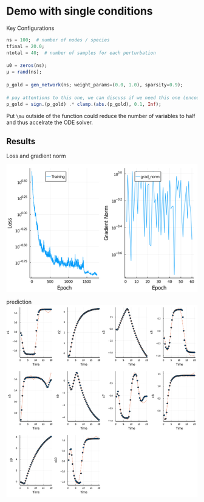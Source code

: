 # Demo with single conditions

Key Configurations
```Julia
ns = 100;  # number of nodes / species
tfinal = 20.0;
ntotal = 40;  # number of samples for each perturbation

u0 = zeros(ns);
μ = rand(ns);

p_gold = gen_network(ns; weight_params=(0.0, 1.0), sparsity=0.9);

# pay attentions to this one, we can discuss if we need this one (encourage sparcity)
p_gold = sign.(p_gold) .* clamp.(abs.(p_gold), 0.1, Inf);
```

Put `\mu` outside of the function could reduce the number of variables to half and thus accelrate the ODE solver.

## Results

Loss and gradient norm

![loss](./figs/loss_grad.png)

prediction
![pred](./figs/pred.png)

